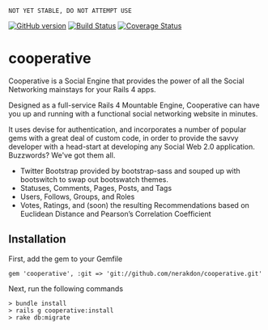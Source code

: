     NOT YET STABLE, DO NOT ATTEMPT USE

[![GitHub version](https://badge.fury.io/gh/nerakdon%2Fcooperative.svg)](http://badge.fury.io/gh/nerakdon%2Fcooperative)
[![Build Status](https://travis-ci.org/nerakdon/cooperative.svg)](https://travis-ci.org/nerakdon/cooperative)
[![Coverage Status](https://coveralls.io/repos/nerakdon/cooperative/badge.png)](https://coveralls.io/r/nerakdon/cooperative)

cooperative
===========

Cooperative is a Social Engine that provides the power of all the Social Networking mainstays for your Rails 4 apps.

Designed as a full-service Rails 4 Mountable Engine, Cooperative can have you up and running with a functional social networking website in minutes.

It uses devise for authentication, and incorporates a number of popular gems with a great deal of custom code, in order to provide the savvy developer with a head-start at developing any Social Web 2.0 application. Buzzwords?  We've got them all.

* Twitter Bootstrap provided by bootstrap-sass and souped up with bootswitch to swap out bootswatch themes.
* Statuses, Comments, Pages, Posts, and Tags
* Users, Follows, Groups, and Roles
* Votes, Ratings, and (soon) the resulting Recommendations based on Euclidean Distance and Pearson’s Correlation Coefficient

Installation
------------

First, add the gem to your Gemfile

    gem 'cooperative', :git => 'git://github.com/nerakdon/cooperative.git'
    
Next, run the following commands

    > bundle install
    > rails g cooperative:install
    > rake db:migrate
